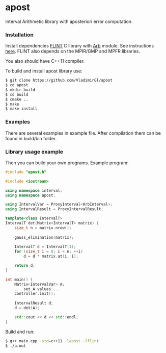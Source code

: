 # apost

Interval Arithmetic library with aposteriori error computation.

### Installation

Install dependencies [FLINT](http://www.flintlib.org/) C library with [Arb](http://fredrikj.net/arb/) module. See instructions [here](http://fredrikj.net/arb/setup.html#installation-as-part-of-flint). FLINT also depends on the MPIR/GMP and MPFR libraries.

You also should have C++11 compiler.

To build and install apost library use:
```sh
$ git clone https://github.com/VladimirGl/apost
$ cd apost
$ mkdir build
$ cd build
$ cmake ..
$ make
$ make install
```

### Examples

There are several examples in example file. After compilation them can be found in build/bin folder.

### Library usage example

Then you can build your own programs. Example program:

```c++
#include "apost.h"

#include <iostream>

using namespace interval;
using namespace apost;

using IntervalVar = ProxyInterval<ArbInterval>;
using IntervalResult = ProxyIntervalResult;

template<class IntervalT>
IntervalT det(Matrix<IntervalT> matrix) {
    size_t n = matrix.nrow();
 
    gauss_elimination(matrix);
    
    IntervalT d = IntervalT(1);
    for (size_t i = 0; i < n; ++i)
        d = d * matrix.at(i, i);

    return d;
}

int main() {
    Matrix<IntervalVar> A;
    ... set A values ...
    controller.init();
    
    IntervalResult d;
    d = det(A);

    std::cout << d << std::endl;
}
```
Build and run:
```sh
$ g++ main.cpp -std=c++11 -lapost -lflint
$ ./a.out
```

